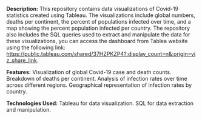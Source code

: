 **Description:**
This repository contains data visualizations of Covid-19 statistics created using Tableau. The visualizations include global numbers, deaths per continent, the percent of populations infected over time, and a map showing the percent population infected per country. The repository also includes the SQL queries used to extract and manipulate the data for these visualizations, you can access the dashboard from Tablea website using the following link: https://public.tableau.com/shared/37HZPKZP4?:display_count=n&:origin=viz_share_link.

**Features:**
Visualization of global Covid-19 case and death counts.
Breakdown of deaths per continent.
Analysis of infection rates over time across different regions.
Geographical representation of infection rates by country.

**Technologies Used:**
Tableau for data visualization.
SQL for data extraction and manipulation.
